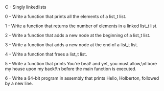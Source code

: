 C - Singly linkedlists

0 - Write a function that prints all the elements of a list_t list.

1 - Write a function that returns the number of elements in a linked list_t list.

2 - Write a function that adds a new node at the beginning of a list_t list.

3 - Write a function that adds a new node at the end of a list_t list.

4 - Write a function that frees a list_t list.

5 - Write a function that prints You're beat! and yet, you must allow,\nI bore my house upon my back!\n before the main function is executed.

6 - Write a 64-bit program in assembly that prints Hello, Holberton, followed by a new line.

